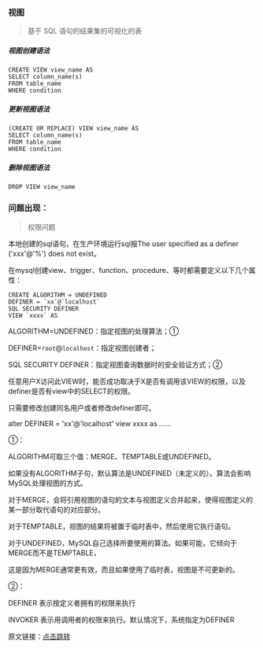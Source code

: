 ### 视图

> 基于 SQL 语句的结果集的可视化的表



##### 视图创建语法

```mysql
CREATE VIEW view_name AS
SELECT column_name(s)
FROM table_name
WHERE condition
```



##### 更新视图语法

```mysql
(CREATE OR REPLACE) VIEW view_name AS
SELECT column_name(s)
FROM table_name
WHERE condition
```



##### 删除视图语法

```mysql
DROP VIEW view_name
```



### 问题出现：

> 权限问题

本地创建的sql语句，在生产环境运行sql报The user specified as a definer ('xxx'@'%') does not exist。

在mysql创建view、trigger、function、procedure、等时都需要定义以下几个属性：

```mysql
CREATE ALGORITHM = UNDEFINED 
DEFINER = `xx`@`localhost` 
SQL SECURITY DEFINER 
VIEW `xxxx` AS 
```



ALGORITHM=UNDEFINED：指定视图的处理算法；①

DEFINER=`root`@`localhost`：指定视图创建者；

SQL SECURITY DEFINER：指定视图查询数据时的安全验证方式；②

任意用户X访问此VIEW时，能否成功取决于X是否有调用该VIEW的权限，以及definer是否有view中的SELECT的权限。

只需要修改创建同名用户或者修改definer即可。

alter DEFINER = 'xx'@'localhost' view xxxx as ……

 

①：

ALGORITHM可取三个值：MERGE、TEMPTABLE或UNDEFINED。

如果没有ALGORITHM子句，默认算法是UNDEFINED（未定义的）。算法会影响MySQL处理视图的方式。

对于MERGE，会将引用视图的语句的文本与视图定义合并起来，使得视图定义的某一部分取代语句的对应部分。

对于TEMPTABLE，视图的结果将被置于临时表中，然后使用它执行语句。

对于UNDEFINED，MySQL自己选择所要使用的算法。如果可能，它倾向于MERGE而不是TEMPTABLE，

这是因为MERGE通常更有效，而且如果使用了临时表，视图是不可更新的。

②：

DEFINER 表示按定义者拥有的权限来执行

INVOKER 表示用调用者的权限来执行。默认情况下，系统指定为DEFINER 



原文链接：[点击跳转](https://blog.csdn.net/cctvyuzhou/article/details/80137640)
